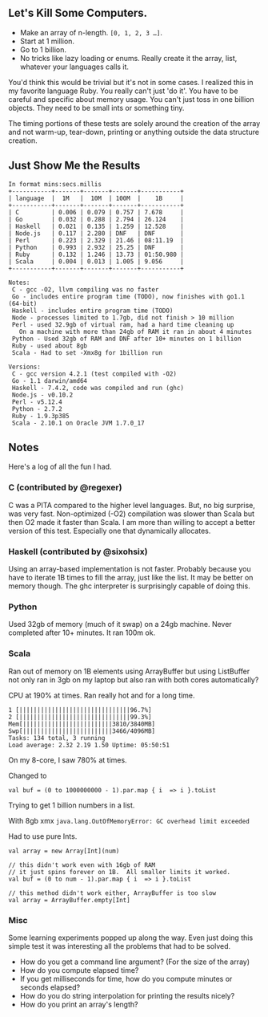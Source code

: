 ## Let's Kill Some Computers.

 - Make an array of n-length.  `[0, 1, 2, 3 …]`.
 - Start at 1 million.
 - Go to 1 billion.
 - No tricks like lazy loading or enums.  Really create it the array, list, whatever your languages calls it.

You'd think this would be trivial but it's not in some cases.  I realized this in my favorite language Ruby.  You really can't just 'do it'.  You have to be careful and specific about memory usage.  You can't just toss in one billion objects.  They need to be small ints or something tiny.

The timing portions of these tests are solely around the creation of the array and not warm-up, tear-down, printing or anything outside the data structure creation.


## Just Show Me the Results

    In format mins:secs.millis
    +-----------+-------+-------+-------+-----------+
    | language  |  1M   |  10M  | 100M  |    1B     |
    +-----------+-------+-------+-------+-----------+
    | C         | 0.006 | 0.079 | 0.757 | 7.678     |
    | Go        | 0.032 | 0.288 | 2.794 | 26.124    |
    | Haskell   | 0.021 | 0.135 | 1.259 | 12.528    |
    | Node.js   | 0.117 | 2.280 | DNF   | DNF       |
    | Perl      | 0.223 | 2.329 | 21.46 | 08:11.19  |
    | Python    | 0.993 | 2.932 | 25.25 | DNF       |
    | Ruby      | 0.132 | 1.246 | 13.73 | 01:50.980 |
    | Scala     | 0.004 | 0.013 | 1.005 | 9.056     |
    +-----------+-------+-------+-------+-----------+

	Notes:
     C - gcc -O2, llvm compiling was no faster
     Go - includes entire program time (TODO), now finishes with go1.1 (64-bit)
     Haskell - includes entire program time (TODO)
     Node - processes limited to 1.7gb, did not finish > 10 million
     Perl - used 32.9gb of virtual ram, had a hard time cleaning up
       On a machine with more than 24gb of RAM it ran in about 4 minutes
     Python - Used 32gb of RAM and DNF after 10+ minutes on 1 billion
     Ruby - used about 8gb
     Scala - Had to set -Xmx8g for 1billion run

    Versions:
     C - gcc version 4.2.1 (test compiled with -O2)
     Go - 1.1 darwin/amd64
     Haskell - 7.4.2, code was compiled and run (ghc)
     Node.js - v0.10.2
     Perl - v5.12.4
     Python - 2.7.2
     Ruby - 1.9.3p385
     Scala - 2.10.1 on Oracle JVM 1.7.0_17


## Notes
Here's a log of all the fun I had.

### C (contributed by @regexer)
C was a PITA compared to the higher level languages.  But, no big surprise, was very fast.  Non-optimized (-O2) compilation was slower than Scala but then O2 made it faster than Scala.  I am more than willing to accept a better version of this test.  Especially one that dynamically allocates.

### Haskell (contributed by @sixohsix)
Using an array-based implementation is not faster. Probably because you have to iterate 1B times to fill the array, just like the list. It may be better on memory though.
The ghc interpreter is surprisingly capable of doing this.

### Python
Used 32gb of memory (much of it swap) on a 24gb machine.  Never completed after 10+ minutes.  It ran 100m ok.

### Scala
Ran out of memory on 1B elements using ArrayBuffer but using ListBuffer not only ran in 3gb on my laptop but also ran with both cores automatically?

CPU at 190% at times.  Ran really hot and for a long time.

    1 [|||||||||||||||||||||||||||||||96.7%]
    2 [|||||||||||||||||||||||||||||||99.3%]
    Mem[|||||||||||||||||||||||||3810/3840MB]
    Swp[|||||||||||||||||||||||||3466/4096MB]
    Tasks: 134 total, 3 running
    Load average: 2.32 2.19 1.50 Uptime: 05:50:51

On my 8-core, I saw 780% at times.


Changed to

    val buf = (0 to 1000000000 - 1).par.map { i  => i }.toList

Trying to get 1 billion numbers in a list.

With 8gb xmx
`java.lang.OutOfMemoryError: GC overhead limit exceeded`


Had to use pure Ints.

`val array = new Array[Int](num)`

    // this didn't work even with 16gb of RAM
    // it just spins forever on 1B.  All smaller limits it worked.
    val buf = (0 to num - 1).par.map { i  => i }.toList

    // this method didn't work either, ArrayBuffer is too slow
    val array = ArrayBuffer.empty[Int]

### Misc
Some learning experiments popped up along the way.  Even just doing this simple test it was interesting all the problems that had to be solved.

- How do you get a command line argument?  (For the size of the array)
- How do you compute elapsed time?
- If you get milliseconds for time, how do you compute minutes or seconds elapsed?
- How do you do string interpolation for printing the results nicely?
- How do you print an array's length?
